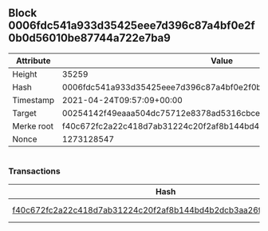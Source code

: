 ## Block 0006fdc541a933d35425eee7d396c87a4bf0e2f0b0d56010be87744a722e7ba9

Attribute | Value
--- | ---
Height | 35259
Hash | 0006fdc541a933d35425eee7d396c87a4bf0e2f0b0d56010be87744a722e7ba9
Timestamp | 2021-04-24T09:57:09+00:00
Target | 00254142f49eaaa504dc75712e8378ad5316cbcead634704b3734b6271167cc4
Merke root | f40c672fc2a22c418d7ab31224c20f2af8b144bd4b2dcb3aa26f6cf33938c60c
Nonce | 1273128547

```

```

### Transactions

Hash | Amount
--- | ---
[f40c672fc2a22c418d7ab31224c20f2af8b144bd4b2dcb3aa26f6cf33938c60c](f40c672fc2a22c418d7ab31224c20f2af8b144bd4b2dcb3aa26f6cf33938c60c.md) | 10.00000000 SKEPTI 
